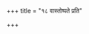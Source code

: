 +++
title = "१८ वास्तोष्पते प्रति"

+++

<div class="js_include" url="/vedAH_Rk/shAkalam/saMhitA/vishvAsa-prastutiH/07/054/01_vAstoShpate_prati.md"  newLevelForH1="2" includeTitle="false"> </div>
